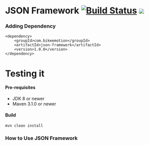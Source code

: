 JSON Framework [![Build Status](https://travis-ci.org/Bikeemotion/json-framework.svg?branch=master)](https://travis-ci.org/Bikeemotion/json-framework) [![](https://raw.githubusercontent.com/novoda/novoda/master/assets/btn_apache_lisence.png)](LICENSE.txt)
====================================

### Adding Dependency
```
<dependency>
    <groupId>com.bikeemotion</groupId>
    <artifactId>json-framework</artifactId>
    <version>1.0.0</version>
</dependency>
```

# Testing it
#### Pre-requisites

* JDK 8 or newer
* Maven 3.1.0 or newer

#### Build
```
mvn clean install
```

### How to Use JSON Framework


